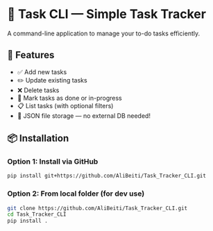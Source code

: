 # 🧩 Task CLI — Simple Task Tracker

A command-line application to manage your to-do tasks efficiently.

## 🚀 Features

- ✅ Add new tasks
- ✏️ Update existing tasks
- ❌ Delete tasks
- 🔄 Mark tasks as done or in-progress
- 📋 List tasks (with optional filters)
- 💾 JSON file storage — no external DB needed!

## 📦 Installation

### Option 1: Install via GitHub

````bash
pip install git+https://github.com/AliBeiti/Task_Tracker_CLI.git
````
### Option 2: From local folder (for dev use)

```bash
git clone https://github.com/AliBeiti/Task_Tracker_CLI.git
cd Task_Tracker_CLI
pip install .
````

